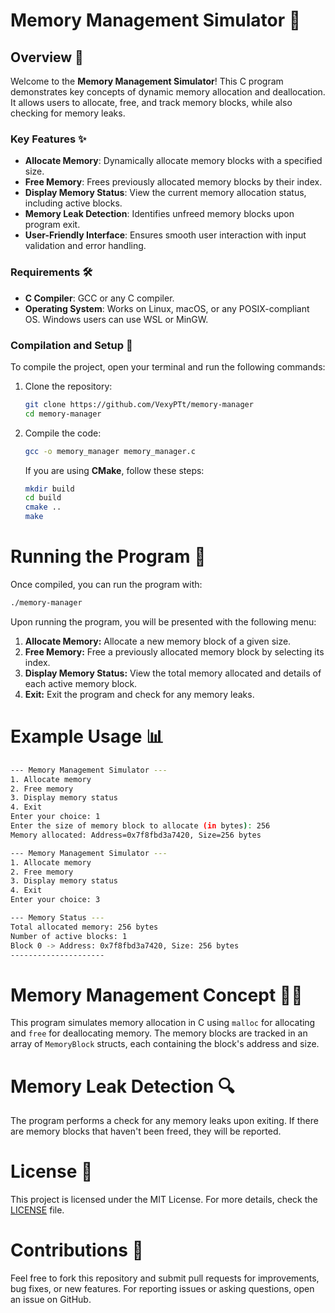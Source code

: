 # Memory Management Simulator 🧠

## Overview 📖

Welcome to the **Memory Management Simulator**! This C program demonstrates key concepts of dynamic memory allocation and deallocation. It allows users to allocate, free, and track memory blocks, while also checking for memory leaks.

### Key Features ✨

- **Allocate Memory**: Dynamically allocate memory blocks with a specified size.
- **Free Memory**: Frees previously allocated memory blocks by their index.
- **Display Memory Status**: View the current memory allocation status, including active blocks.
- **Memory Leak Detection**: Identifies unfreed memory blocks upon program exit.
- **User-Friendly Interface**: Ensures smooth user interaction with input validation and error handling.

### Requirements 🛠️

- **C Compiler**: GCC or any C compiler.
- **Operating System**: Works on Linux, macOS, or any POSIX-compliant OS. Windows users can use WSL or MinGW.

### Compilation and Setup 🔧

To compile the project, open your terminal and run the following commands:

1. Clone the repository:
    ```bash
   git clone https://github.com/VexyPTt/memory-manager
   cd memory-manager
   ```
2. Compile the code:
   ```bash
   gcc -o memory_manager memory_manager.c
   ```
    If you are using **CMake**, follow these steps:
   ```bash
   mkdir build
   cd build
   cmake ..
   make
   ```

# Running the Program 🚀
Once compiled, you can run the program with:
   ```bash
   ./memory-manager
   ```
Upon running the program, you will be presented with the following menu:
1. **Allocate Memory:** Allocate a new memory block of a given size.
2. **Free Memory:** Free a previously allocated memory block by selecting its index.
3. **Display Memory Status:** View the total memory allocated and details of each active memory block.
4. **Exit:** Exit the program and check for any memory leaks.

# Example Usage 📊

   ```bash
   --- Memory Management Simulator ---
1. Allocate memory
2. Free memory
3. Display memory status
4. Exit
Enter your choice: 1
Enter the size of memory block to allocate (in bytes): 256
Memory allocated: Address=0x7f8fbd3a7420, Size=256 bytes

--- Memory Management Simulator ---
1. Allocate memory
2. Free memory
3. Display memory status
4. Exit
Enter your choice: 3

--- Memory Status ---
Total allocated memory: 256 bytes
Number of active blocks: 1
Block 0 -> Address: 0x7f8fbd3a7420, Size: 256 bytes
---------------------
   ```

# Memory Management Concept 🧑‍💻
This program simulates memory allocation in C using `malloc` for allocating and `free` for deallocating memory. The memory blocks are tracked in an array of `MemoryBlock` structs, each containing the block's address and size.

# Memory Leak Detection 🔍
The program performs a check for any memory leaks upon exiting. If there are memory blocks that haven't been freed, they will be reported.

# License 📜
This project is licensed under the MIT License. For more details, check the [LICENSE](https://github.com/VexyPT/memory-manager/blob/main/LICENSE) file.

# Contributions 🤝
Feel free to fork this repository and submit pull requests for improvements, bug fixes, or new features. For reporting issues or asking questions, open an issue on GitHub.